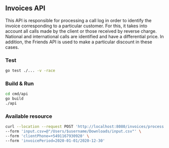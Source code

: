 ## Invoices API

This API is responsible for processing a call log in order to identify the invoice corresponding to a particular customer. For this, it takes into account all calls made by the client or those received by reverse charge. National and international calls are identified and have a differential price. In addition, the Friends API is used to make a particular discount in these cases.

### Test

```bash
go test ./... -v -race
```

### Build & Run

```bash
cd cmd/api
go build
./api
```

### Available resource

```bash
curl --location --request POST 'http://localhost:8080/invoices/process' \
--form 'input.csv=@"/Users/$username/Downloads/input.csv"' \
--form 'clientPhone=+5491167930920' \
--form 'invoicePeriod=2020-01-01/2020-12-30'
```

